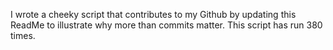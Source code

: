 I wrote a cheeky script that contributes to my Github by updating this ReadMe to illustrate why more than commits matter. This script has run 380 times.